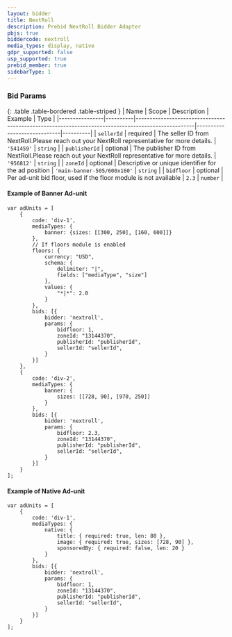 ```yaml
---
layout: bidder
title: NextRoll
description: Prebid NextRoll Bidder Adapter
pbjs: true
biddercode: nextroll
media_types: display, native
gdpr_supported: false
usp_supported: true
prebid_member: true
sidebarType: 1
---
```


### Bid Params

{: .table .table-bordered .table-striped }
| Name           | Scope    | Description                                                                                       | Example                     | Type     |
|----------------|----------|---------------------------------------------------------------------------------------------------|-----------------------------|----------|
| `sellerId`     | required | The seller ID from NextRoll.Please reach out your NextRoll representative for more details.       | `'541459'`                  | `string` |
| `publisherId`  | optional | The publisher ID from NextRoll.Please reach out your NextRoll representative for more details.    | `'956812'`                  | `string` |
| `zoneId`       | optional | Descriptive or unique identifier for the ad position                                              | `'main-banner-505/600x160'` | `string` |
| `bidfloor`     | optional | Per ad-unit bid floor, used if the floor module is not available                                  | `2.3`                       | `number` |

#### Example of Banner Ad-unit
```
var adUnits = [
    {
        code: 'div-1',
        mediaTypes: {
            banner: {sizes: [[300, 250], [160, 600]]}
        },
        // If floors module is enabled
        floors: {
            currency: "USD",
            schema: {
                delimiter: "|",
                fields: ["mediaType", "size"]
            },
            values: {
                "*|*": 2.0
            }
        },
        bids: [{
            bidder: 'nextroll',
            params: {
                bidfloor: 1,
                zoneId: "13144370",
                publisherId: "publisherId",
                sellerId: "sellerId",
            }
        }]
    },
    {
        code: 'div-2',
        mediaTypes: {
            banner: {
                sizes: [[728, 90], [970, 250]]
            }
        },
        bids: [{
            bidder: 'nextroll',
            params: {
                bidfloor: 2.3,
                zoneId: "13144370",
                publisherId: "publisherId",
                sellerId: "sellerId",
            }
        }]
    }
];
```

#### Example of Native Ad-unit
```
var adUnits = [
    {
        code: 'div-1',
        mediaTypes: {
            native: {
                title: { required: true, len: 80 },
                image: { required: true, sizes: [728, 90] },
                sponsoredBy: { required: false, len: 20 }
            }
        },
        bids: [{
            bidder: 'nextroll',
            params: {
                bidfloor: 1,
                zoneId: "13144370",
                publisherId: "publisherId",
                sellerId: "sellerId",
            }
        }]
    }
];
```

